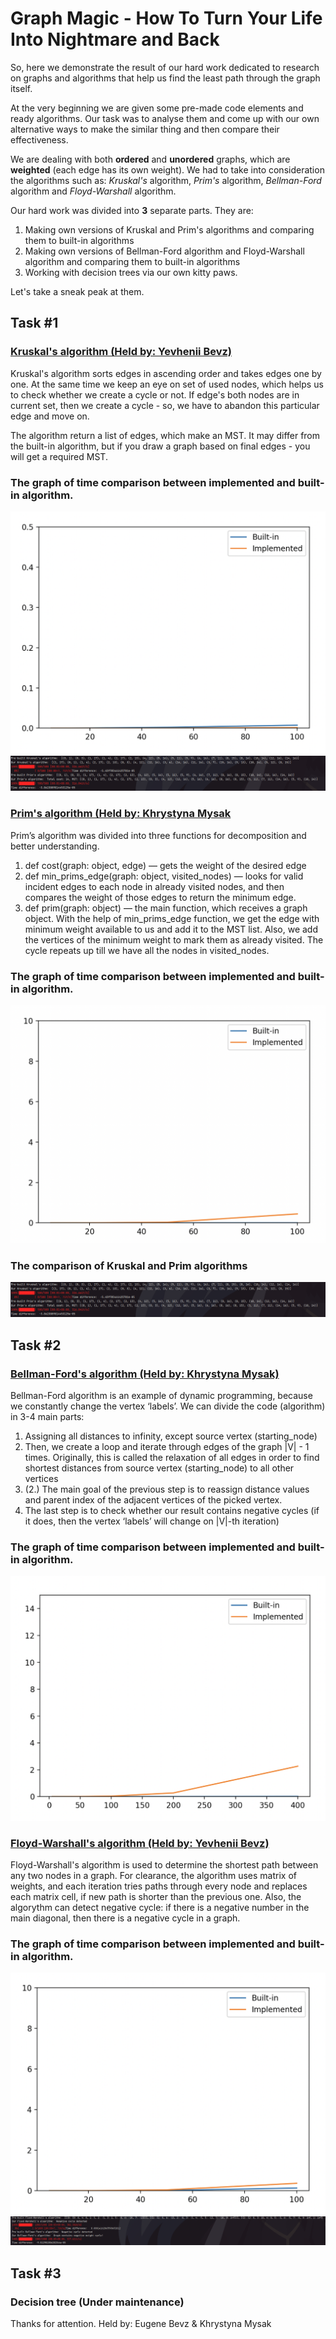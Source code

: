 # Graph Magic - How To Turn Your Life Into Nightmare and Back
So, here we demonstrate the result of our hard work dedicated to research on graphs and
algorithms that help us find the least path through the graph itself.

At the very beginning we are given some pre-made code elements and ready algorithms.
Our task was to analyse them and come up with our own alternative ways to make
the similar thing and then compare their effectiveness.

We are dealing with both __ordered__ and __unordered__ graphs, which are __weighted__
(each edge has its own weight). We had to take into consideration the algorithms such
as: _Kruskal's_ algorithm, _Prim's_ algorithm, _Bellman-Ford_ algorithm and
_Floyd-Warshall_ algorithm.

Our hard work was divided into __3__ separate parts. They are:
1. Making own versions of Kruskal and Prim's algorithms and comparing them to
built-in algorithms
2. Making own versions of Bellman-Ford algorithm and
Floyd-Warshall algorithm and comparing them to
built-in algorithms
3. Working with decision trees via our own kitty paws.

Let's take a sneak peak at them.

## Task #1
### [Kruskal's algorithm (Held by: Yevhenii Bevz)](algorythms_a.py)
Kruskal's algorithm sorts edges in ascending order and takes edges one by one. At the same time we keep an eye on set of
used nodes, which helps us to check whether we create a cycle or not. If edge's both nodes are in current set, then we
create a cycle - so, we have to abandon this particular edge and move on.

The algorithm return a list of edges, which make an MST. It may differ from the built-in algorithm, but if you draw a
graph based on final edges - you will get a required MST.
### The graph of time comparison between implemented and built-in algorithm.
![Here is the illustration](graph_kruskal.jpg)
![Here is the illustration](KruskalPrim2.png)

### [Prim's algorithm (Held by: Khrystyna Mysak](algorythms_a.py)
Prim’s algorithm was divided into three functions for decomposition and better understanding. 

 1. def cost(graph: object, edge) — gets the weight of the desired edge
 2. def min_prims_edge(graph: object, visited_nodes) — looks for valid incident edges to each node in already visited nodes,
and then compares the weight of those edges to return the minimum edge.
 3. def prim(graph: object) — the main function, which receives a graph object. With the help of min_prims_edge function, 
we get the edge with minimum weight available to us and add it to the MST list. Also, we add the vertices of the minimum
weight to mark them as already visited. The cycle repeats up till we have all the nodes in visited_nodes.
### The graph of time comparison between implemented and built-in algorithm.
![Here is the illustration](graph_prim.jpg)
### The comparison of Kruskal and Prim algorithms
![Here is the illustration](KruskalPrim2.png)


## Task #2
### [Bellman-Ford's algorithm (Held by: Khrystyna Mysak)](algorythms_b.py)
Bellman-Ford algorithm is an example of dynamic programming, because we constantly change the vertex ‘labels’.
We can divide the code (algorithm) in 3-4 main parts:
 1. Assigning all distances to infinity, except source vertex (starting_node)
 2. Then, we create a loop and iterate through edges of the graph |V| - 1 times. Originally, this is called the relaxation
of all edges in order to find shortest distances from source vertex (starting_node) to all other vertices
 3. (2.) The main goal of the previous step is to reassign distance values and parent index of the adjacent vertices of the picked vertex.
 4. The last step is to check whether our result contains negative cycles (if it does, then the vertex ‘labels’ will change on |V|-th iteration)
 ### The graph of time comparison between implemented and built-in algorithm.
 ![Here is the illustration](graph_bellman.jpg)

### [Floyd-Warshall's algorithm (Held by: Yevhenii Bevz)](algorythms_b.py)
Floyd-Warshall's algorithm is used to determine the shortest path between any two nodes in a graph. For clearance, the
algorithm uses matrix of weights, and each iteration tries paths through every node and replaces each matrix cell, if new
path is shorter than the previous one. Also, the algorythm can detect negative cycle: if there is a negative number in the
main diagonal, then there is a negative cycle in a graph.
### The graph of time comparison between implemented and built-in algorithm.
![Here is the illustration](graph_floyd.jpg)
![Here is the illustration](BellmanFord.png)

## Task #3
### Decision tree (Under maintenance)


Thanks for attention.
Held by: Eugene Bevz & Khrystyna Mysak